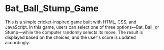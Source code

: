 # Bat_Ball_Stump_Game
This is a simple cricket-inspired game built with HTML, CSS, and JavaScript. In this game, users can select one of three options—Bat, Ball, or Stump—while the computer randomly selects its move. The result is displayed based on the choices, and the user's score is updated accordingly.
